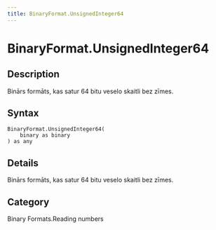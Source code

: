 ```yaml
---
title: BinaryFormat.UnsignedInteger64
---
```


# BinaryFormat.UnsignedInteger64


## Description

Binārs formāts, kas satur 64 bitu veselo skaitli bez zīmes.


## Syntax

```powerquery
BinaryFormat.UnsignedInteger64(
    binary as binary
) as any
```


## Details

Binārs formāts, kas satur 64 bitu veselo skaitli bez zīmes.



## Category
Binary Formats.Reading numbers
